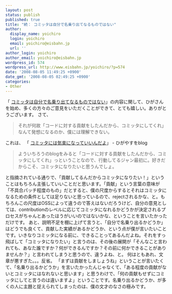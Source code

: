 ```yaml
---
layout: post
status: publish
published: true
title: "続： コミッタは自分で名乗り出てなるものではない"
author:
  display_name: yoichiro
  login: yoichiro
  email: yoichiro@eisbahn.jp
  url: ''
author_login: yoichiro
author_email: yoichiro@eisbahn.jp
wordpress_id: 574
wordpress_url: http://www.eisbahn.jp/yoichiro/?p=574
date: '2008-08-05 11:49:25 +0900'
date_gmt: '2008-08-05 02:49:25 +0900'
categories:
- Other
---
```


「
[コミッタは自分で名乗り出てなるものではない](http://www.eisbahn.jp/yoichiro/2008/08/post_213.html)」の内容に関して、ひがさんを始め、多くの方々のご意見をいただくことができて、とても嬉しい。ありがとうございます。
さて、

>それが何故「コードに対する貢献をしたんだから、コミッタにしてくれ」なんて発想になるのか、僕には理解できない。

これは、
「
[コミッタには気楽になっていいんだよ](http://d.hatena.ne.jp/higayasuo/20080805/1217896276)」 - ひがやすをblog

>よういちろうのblogをみると「コードに対する貢献をしたんだから、コミッタにしてくれ」っということなので、行動してるジャン最初に。好きだからこそ、コミッタになりたいと思うんでしょ。

と指摘されている通りで、「貢献してるんだからコミッタになりたい！」ということはもちろん主張していいことだと思います。「貢献」という言葉の意味が「不具合パッチ程度のもの」だとすると、僕の尺度からするとそれはコミッタになるための条件としては足りないと思っているので、rejectされるかな、と。もちろんこの尺度はOSSによって違うので答えはないだろうけど、自分の意見としては、contributionのレベルに応じてコミッタになれるかどうかが決定されるプロセスがちゃんとあったほうがいいのではないかな、ということを言いたかっただけです。
あと、説明不足を棚に上げて言うと、「自分で名乗り出るかどうか」はどうでも良くて、貢献した実績があるかどうか、という点が僕が言いたいことです。いきなりコミッタになる前に、できることってあるんだよね。それをすっ飛ばして「コミッタになりたい」と言うのは、その後の展開が「そんなこと言われても、あなた誰ですか？何ができるんですか？その前に何かできることがありませんか？」と言われてしまうと思うので、違うよね、と。
何はともあれ、文章が悪すぎた。。。反省。
「まずは貢献をしましょうね」ということが言いたくて、「名乗り出るかどうか」を言いたかったんじゃなくて、「ある程度の貢献がないとコミッタにはなれないと思います」と思うわけで、「何の貢献もせずにコミッタにしてと言うのは違いますよ」ということです。名乗り出るかどうか、が多くの人に主題と捉えられてしまったのは、僕の文才のなさの極みです。
